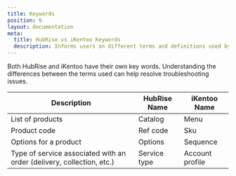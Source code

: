 ```yaml
---
title: Keywords
position: 6
layout: documentation
meta:
  title: HubRise vs iKentoo Keywords
  description: Informs users on different terms and definitions used by iKentoo vs HubRise. Understanding differences can help troubleshoot iKentoo connection issues in the context of an integration with HubRise.
---
```


Both HubRise and iKentoo have their own key words. Understanding the differences between the terms used can help resolve troubleshooting issues.

| Description                                                           | HubRise Name | iKentoo Name    |
| --------------------------------------------------------------------- | ------------ | --------------- |
| List of products                                                      | Catalog      | Menu            |
| Product code                                                          | Ref code     | Sku             |
| Options for a product                                                 | Options      | Sequence        |
| Type of service associated with an order (delivery, collection, etc.) | Service type | Account profile |
